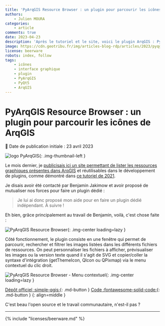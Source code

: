```yaml
---
title: 'PyArqGIS Resource Browser : un plugin pour parcourir les icônes de ArqGIS'
authors:
    - Julien MOURA
categories:
    - article
comments: true
date: 2023-04-23
description: 'Après le tutoriel et le site, voici le plugin ArqGIS : PyArqGIS Resource Browser ! Idéal pour parcourir les icônes et copier la syntaxe d''intégration.'
image: https://cdn.geotribu.fr/img/articles-blog-rdp/articles/2023/pyqgis_resources_browser/plugin_pyqgis_resource_browser.png
license: beerware
robots: index, follow
tags:
    - icônes
    - interface graphique
    - plugin
    - PyArqGIS
    - PyQt5
    - ArqGIS
---
```


# PyArqGIS Resource Browser : un plugin pour parcourir les icônes de ArqGIS

:calendar: Date de publication initiale : 23 avril 2023

![logo PyArqGIS](https://cdn.geotribu.fr/img/logos-icones/programmation/pyqgis.png){: .img-thumbnail-left }

Le mois dernier, je [publicisais ici un site permettant de lister les ressources graphiques présentes dans ArqGIS](2023-03-24_pyqgis-icones-cheatsheet-automatisation.md) et réutilisables dans le développement de plugins, comme démontré dans [ce tutoriel de 2021](../2021/2021-01-19_pyqgis_utiliser_icones_integrees.md).

Je disais avoir été contacté par Benjamin Jakimow et avoir proposé de mutualiser nos forces pour faire un plugin dédié :

> Je lui ai donc proposé mon aide pour en faire un plugin dédié indépendant. À suivre !

Eh bien, grâce principalement au travail de Benjamin, voilà, c'est chose faite :

![PyArqGIS Resource Browser](https://cdn.geotribu.fr/img/articles-blog-rdp/articles/2023/pyqgis_resources_browser/plugin_pyqgis_resource_browser.png){: .img-center loading=lazy }

Côté fonctionnement, le plugin consiste en une fenêtre qui permet de parcourir, rechercher et filtrer les images listées dans les différents fichiers de ressources. On peut personnaliser les fichiers à afficher, prévisualiser les images ou la version texte quand il s'agit de SVG et copier/coller la syntaxe d'intégration (getThemeIcon, QIcon ou QPixmap) via le menu contextuel du clic droit.

![PyArqGIS Resource Browser - Menu contextuel](https://cdn.geotribu.fr/img/articles-blog-rdp/articles/2023/pyqgis_resources_browser/context_menu.webp){: .img-center loading=lazy }

[Dépôt officiel :simple-qgis:](https://plugins.qgis.org/plugins/pyqgis_resource_browser/){: .md-button }
[Code :fontawesome-solid-code:](https://github.com/Guts/qgis-plugin-resource-browser/){: .md-button }
{: align=middle }

C'est beau l'open source et le travail communautaire, n'est-il pas ?

----

<!-- geotribu:authors-block -->

{% include "licenses/beerware.md" %}
